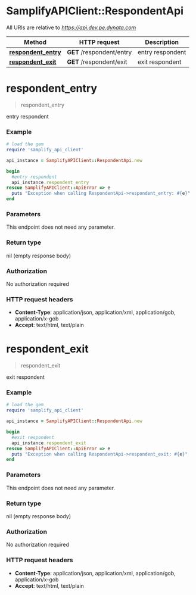 # SamplifyAPIClient::RespondentApi

All URIs are relative to *https://api.dev.pe.dynata.com*

Method | HTTP request | Description
------------- | ------------- | -------------
[**respondent_entry**](RespondentApi.md#respondent_entry) | **GET** /respondent/entry | entry respondent
[**respondent_exit**](RespondentApi.md#respondent_exit) | **GET** /respondent/exit | exit respondent


# **respondent_entry**
> respondent_entry

entry respondent

### Example
```ruby
# load the gem
require 'samplify_api_client'

api_instance = SamplifyAPIClient::RespondentApi.new

begin
  #entry respondent
  api_instance.respondent_entry
rescue SamplifyAPIClient::ApiError => e
  puts "Exception when calling RespondentApi->respondent_entry: #{e}"
end
```

### Parameters
This endpoint does not need any parameter.

### Return type

nil (empty response body)

### Authorization

No authorization required

### HTTP request headers

 - **Content-Type**: application/json, application/xml, application/gob, application/x-gob
 - **Accept**: text/html, text/plain



# **respondent_exit**
> respondent_exit

exit respondent

### Example
```ruby
# load the gem
require 'samplify_api_client'

api_instance = SamplifyAPIClient::RespondentApi.new

begin
  #exit respondent
  api_instance.respondent_exit
rescue SamplifyAPIClient::ApiError => e
  puts "Exception when calling RespondentApi->respondent_exit: #{e}"
end
```

### Parameters
This endpoint does not need any parameter.

### Return type

nil (empty response body)

### Authorization

No authorization required

### HTTP request headers

 - **Content-Type**: application/json, application/xml, application/gob, application/x-gob
 - **Accept**: text/html, text/plain




